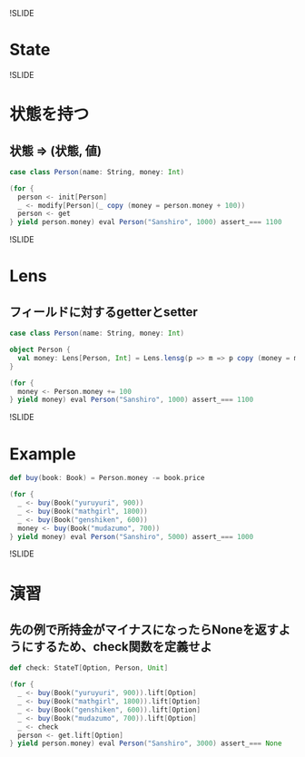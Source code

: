 !SLIDE

# State

!SLIDE

# 状態を持つ

## 状態 => (状態, 値)

```scala
case class Person(name: String, money: Int)

(for {
  person <- init[Person]
  _ <- modify[Person](_ copy (money = person.money + 100))
  person <- get
} yield person.money) eval Person("Sanshiro", 1000) assert_=== 1100
```

!SLIDE

# Lens

## フィールドに対するgetterとsetter

```scala
case class Person(name: String, money: Int)

object Person {
  val money: Lens[Person, Int] = Lens.lensg(p => m => p copy (money = m), _.money)
}

(for {
  money <- Person.money += 100
} yield money) eval Person("Sanshiro", 1000) assert_=== 1100
```

!SLIDE

# Example

```scala
def buy(book: Book) = Person.money -= book.price

(for {
  _ <- buy(Book("yuruyuri", 900))
  _ <- buy(Book("mathgirl", 1800))
  _ <- buy(Book("genshiken", 600))
  money <- buy(Book("mudazumo", 700))
} yield money) eval Person("Sanshiro", 5000) assert_=== 1000
```

!SLIDE

# 演習

## 先の例で所持金がマイナスになったらNoneを返すようにするため、check関数を定義せよ

```scala
def check: StateT[Option, Person, Unit]

(for {
  _ <- buy(Book("yuruyuri", 900)).lift[Option]
  _ <- buy(Book("mathgirl", 1800)).lift[Option]
  _ <- buy(Book("genshiken", 600)).lift[Option]
  _ <- buy(Book("mudazumo", 700)).lift[Option]
  _ <- check
  person <- get.lift[Option]
} yield person.money) eval Person("Sanshiro", 3000) assert_=== None
```
